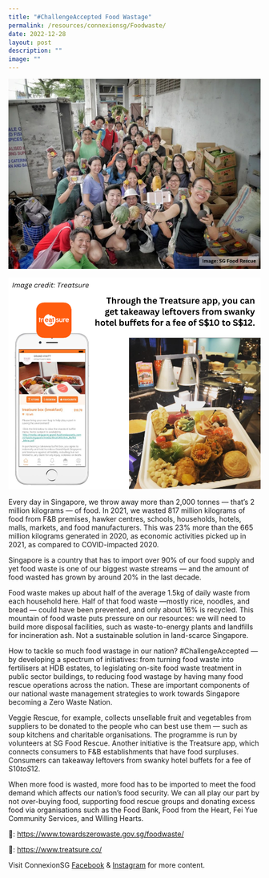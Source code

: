 ```yaml
---
title: "#ChallengeAccepted Food Wastage"
permalink: /resources/connexionsg/Foodwaste/
date: 2022-12-28
layout: post
description: ""
image: ""
---
```

![](/images/connexionsg/2023/Zero%20to%20food%20waste.jpg)

![](/images/connexionsg/2023/Food%20Waste.png)

Every day in Singapore, we throw away more than 2,000 tonnes — that’s 2 million kilograms — of food. In 2021, we wasted 817 million kilograms of food from F&B premises, hawker centres, schools, households, hotels, malls, markets, and food manufacturers. This was 23% more than the 665 million kilograms generated in 2020, as economic activities picked up in 2021, as compared to COVID-impacted 2020.

Singapore is a country that has to import over 90% of our food supply and yet food waste is one of our biggest waste streams — and the amount of food wasted has grown by around 20% in the last decade.

Food waste makes up about half of the average 1.5kg of daily waste from each household here. Half of that food waste —mostly rice, noodles, and bread — could have been prevented, and only about 16% is recycled. This mountain of food waste puts pressure on our resources: we will need to build more disposal facilities, such as waste-to-energy plants and landfills for incineration ash. Not a sustainable solution in land-scarce Singapore.

How to tackle so much food wastage in our nation? #ChallengeAccepted — by developing a spectrum of initiatives: from turning food waste into fertilisers at HDB estates, to legislating on-site food waste treatment in public sector buildings, to reducing food wastage by having many food rescue operations across the nation. These are important components of our national waste management strategies to work towards Singapore becoming a Zero Waste Nation.

Veggie Rescue, for example, collects unsellable fruit and vegetables from suppliers to be donated to the people who can best use them — such as soup kitchens and charitable organisations. The programme is run by volunteers at SG Food Rescue. Another initiative is the Treatsure app, which connects consumers to F&B establishments that have food surpluses. Consumers can takeaway leftovers from swanky hotel buffets for a fee of S$10 to S$12.

When more food is wasted, more food has to be imported to meet the food demand which affects our nation’s food security. We can all play our part by not over-buying food, supporting food rescue groups and donating excess food via organisations such as the Food Bank, Food from the Heart, Fei Yue Community Services, and Willing Hearts. 

🔗: https://www.towardszerowaste.gov.sg/foodwaste/

🔗: https://www.treatsure.co/

Visit ConnexionSG [Facebook](https://www.facebook.com/ConnexionSG) & [Instagram](https://www.instagram.com/connexionsg/) for more content.
